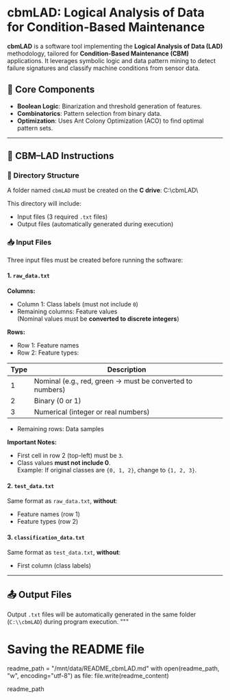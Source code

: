 # cbmLAD: Logical Analysis of Data for Condition-Based Maintenance

**cbmLAD** is a software tool implementing the **Logical Analysis of Data (LAD)** methodology, tailored for **Condition-Based Maintenance (CBM)** applications. It leverages symbolic logic and data pattern mining to detect failure signatures and classify machine conditions from sensor data.

## 🔧 Core Components

- **Boolean Logic**: Binarization and threshold generation of features.
- **Combinatorics**: Pattern selection from binary data.
- **Optimization**: Uses Ant Colony Optimization (ACO) to find optimal pattern sets.

---

## 📁 CBM–LAD Instructions

### 📂 Directory Structure

A folder named `cbmLAD` must be created on the **C drive**: C:\cbmLAD\

This directory will include:
- Input files (3 required `.txt` files)
- Output files (automatically generated during execution)

### 📥 Input Files

Three input files must be created before running the software:

#### 1. `raw_data.txt`

**Columns:**
- Column 1: Class labels (must not include `0`)
- Remaining columns: Feature values  
  (Nominal values must be **converted to discrete integers**)

**Rows:**
- Row 1: Feature names
- Row 2: Feature types:

| Type | Description |
|------|-------------|
| 1    | Nominal (e.g., red, green → must be converted to numbers) |
| 2    | Binary (0 or 1) |
| 3    | Numerical (integer or real numbers) |

- Remaining rows: Data samples

**Important Notes:**
- First cell in row 2 (top-left) must be `3`.
- Class values **must not include 0**.  
  Example: If original classes are `{0, 1, 2}`, change to `{1, 2, 3}`.

#### 2. `test_data.txt`

Same format as `raw_data.txt`, **without**:
- Feature names (row 1)
- Feature types (row 2)

#### 3. `classification_data.txt`

Same format as `test_data.txt`, **without**:
- First column (class labels)

---

## 📤 Output Files

Output `.txt` files will be automatically generated in the same folder (`C:\\cbmLAD`) during program execution.
"""

# Saving the README file
readme_path = "/mnt/data/README_cbmLAD.md"
with open(readme_path, "w", encoding="utf-8") as file:
    file.write(readme_content)

readme_path




